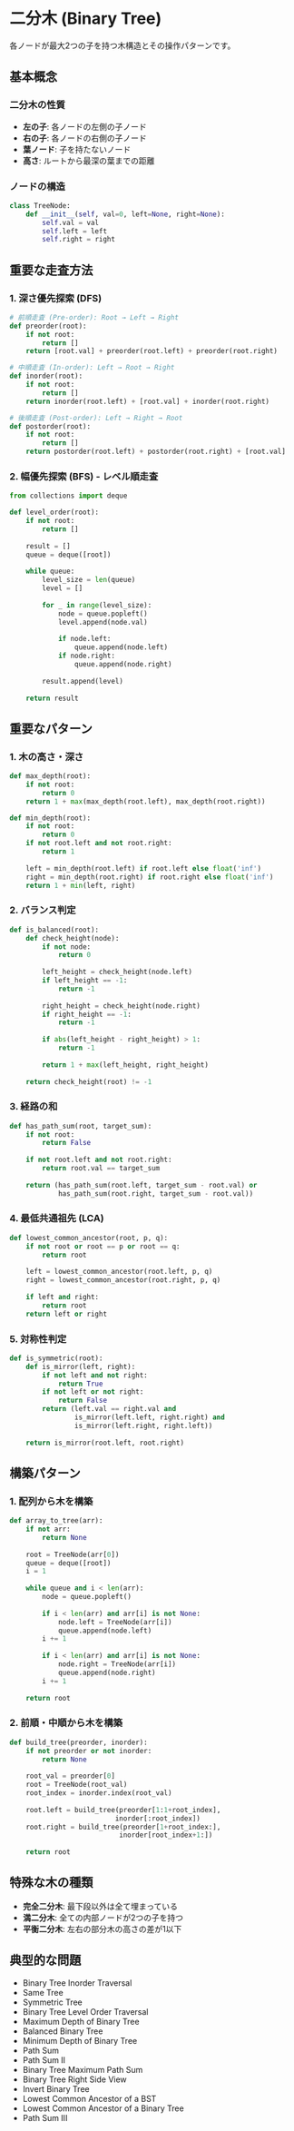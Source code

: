 # 二分木 (Binary Tree)

各ノードが最大2つの子を持つ木構造とその操作パターンです。

## 基本概念

### 二分木の性質
- **左の子**: 各ノードの左側の子ノード
- **右の子**: 各ノードの右側の子ノード
- **葉ノード**: 子を持たないノード
- **高さ**: ルートから最深の葉までの距離

### ノードの構造
```python
class TreeNode:
    def __init__(self, val=0, left=None, right=None):
        self.val = val
        self.left = left
        self.right = right
```

## 重要な走査方法

### 1. 深さ優先探索 (DFS)
```python
# 前順走査 (Pre-order): Root → Left → Right
def preorder(root):
    if not root:
        return []
    return [root.val] + preorder(root.left) + preorder(root.right)

# 中順走査 (In-order): Left → Root → Right  
def inorder(root):
    if not root:
        return []
    return inorder(root.left) + [root.val] + inorder(root.right)

# 後順走査 (Post-order): Left → Right → Root
def postorder(root):
    if not root:
        return []
    return postorder(root.left) + postorder(root.right) + [root.val]
```

### 2. 幅優先探索 (BFS) - レベル順走査
```python
from collections import deque

def level_order(root):
    if not root:
        return []
    
    result = []
    queue = deque([root])
    
    while queue:
        level_size = len(queue)
        level = []
        
        for _ in range(level_size):
            node = queue.popleft()
            level.append(node.val)
            
            if node.left:
                queue.append(node.left)
            if node.right:
                queue.append(node.right)
        
        result.append(level)
    
    return result
```

## 重要なパターン

### 1. 木の高さ・深さ
```python
def max_depth(root):
    if not root:
        return 0
    return 1 + max(max_depth(root.left), max_depth(root.right))

def min_depth(root):
    if not root:
        return 0
    if not root.left and not root.right:
        return 1
    
    left = min_depth(root.left) if root.left else float('inf')
    right = min_depth(root.right) if root.right else float('inf')
    return 1 + min(left, right)
```

### 2. バランス判定
```python
def is_balanced(root):
    def check_height(node):
        if not node:
            return 0
        
        left_height = check_height(node.left)
        if left_height == -1:
            return -1
        
        right_height = check_height(node.right)
        if right_height == -1:
            return -1
        
        if abs(left_height - right_height) > 1:
            return -1
        
        return 1 + max(left_height, right_height)
    
    return check_height(root) != -1
```

### 3. 経路の和
```python
def has_path_sum(root, target_sum):
    if not root:
        return False
    
    if not root.left and not root.right:
        return root.val == target_sum
    
    return (has_path_sum(root.left, target_sum - root.val) or
            has_path_sum(root.right, target_sum - root.val))
```

### 4. 最低共通祖先 (LCA)
```python
def lowest_common_ancestor(root, p, q):
    if not root or root == p or root == q:
        return root
    
    left = lowest_common_ancestor(root.left, p, q)
    right = lowest_common_ancestor(root.right, p, q)
    
    if left and right:
        return root
    return left or right
```

### 5. 対称性判定
```python
def is_symmetric(root):
    def is_mirror(left, right):
        if not left and not right:
            return True
        if not left or not right:
            return False
        return (left.val == right.val and
                is_mirror(left.left, right.right) and
                is_mirror(left.right, right.left))
    
    return is_mirror(root.left, root.right)
```

## 構築パターン

### 1. 配列から木を構築
```python
def array_to_tree(arr):
    if not arr:
        return None
    
    root = TreeNode(arr[0])
    queue = deque([root])
    i = 1
    
    while queue and i < len(arr):
        node = queue.popleft()
        
        if i < len(arr) and arr[i] is not None:
            node.left = TreeNode(arr[i])
            queue.append(node.left)
        i += 1
        
        if i < len(arr) and arr[i] is not None:
            node.right = TreeNode(arr[i])
            queue.append(node.right)
        i += 1
    
    return root
```

### 2. 前順・中順から木を構築
```python
def build_tree(preorder, inorder):
    if not preorder or not inorder:
        return None
    
    root_val = preorder[0]
    root = TreeNode(root_val)
    root_index = inorder.index(root_val)
    
    root.left = build_tree(preorder[1:1+root_index], 
                          inorder[:root_index])
    root.right = build_tree(preorder[1+root_index:], 
                           inorder[root_index+1:])
    
    return root
```

## 特殊な木の種類
- **完全二分木**: 最下段以外は全て埋まっている
- **満二分木**: 全ての内部ノードが2つの子を持つ
- **平衡二分木**: 左右の部分木の高さの差が1以下

## 典型的な問題
-  Binary Tree Inorder Traversal
-  Same Tree
-  Symmetric Tree
-  Binary Tree Level Order Traversal
-  Maximum Depth of Binary Tree
-  Balanced Binary Tree
-  Minimum Depth of Binary Tree
-  Path Sum
-  Path Sum II
-  Binary Tree Maximum Path Sum
-  Binary Tree Right Side View
-  Invert Binary Tree
-  Lowest Common Ancestor of a BST
-  Lowest Common Ancestor of a Binary Tree
-  Path Sum III